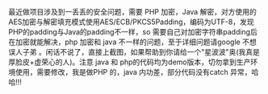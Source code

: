 最近做项目涉及到一丢丢的安全问题，需要 PHP 加密，Java 解密，对方使用的 AES加密与解密填充模式使用AES/ECB/PKCS5Padding，编码为UTF-8，发现PHP的padding与Java的padding不一样，so 需要自己对加密字符串padding后在加密就能解决，php 加密和 java 不一样的问题，至于详细问题请google 不想误人子弟 。闲话不说了，直接上截图，如果帮助到你请给一个"星波波"奥(我真是厚脸皮+虚荣心的人)。注意 java 和 php的代码均为demo版本，切勿拿到生产环境使用，需要修改，我是做PHP 的，java 内功差，部分代码没有catch 异常，哈哈!!!
